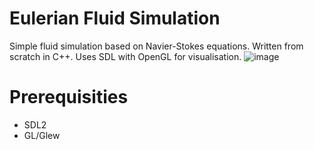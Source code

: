 # Eulerian Fluid Simulation
Simple fluid simulation based on Navier-Stokes equations. Written from scratch in C++. Uses SDL with OpenGL for visualisation.
![image](https://github.com/Saniel0/Eulerian-Fluid-Simulation/assets/118857726/cc3face3-9a1c-4853-b65d-85a47323d605)


# Prerequisities
* SDL2
* GL/Glew

